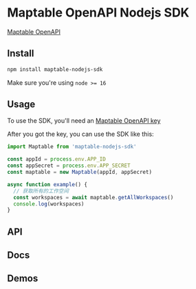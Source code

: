 # Maptable OpenAPI Nodejs SDK


[Maptable OpenAPI](https://maptable.feishu.cn/docs/doccn8sDXlBQkj7GHwRcUOVcBdc#)


## Install

``` bash
npm install maptable-nodejs-sdk
```

Make sure you're using `node >= 16`

## Usage

To use the SDK, you'll need an [Maptable OpenAPI key](https://maptable.feishu.cn/docs/doccn8sDXlBQkj7GHwRcUOVcBdc#YrblaG)


After you got the key, you can use the SDK like this:

``` javascript
import Maptable from 'maptable-nodejs-sdk'

const appId = process.env.APP_ID
const appSecret = process.env.APP_SECRET
const maptable = new Maptable(appId, appSecret)

async function example() {
  // 获取所有的工作空间
  const workspaces = await maptable.getAllWorkspaces()
  console.log(workspaces)
}
```

## API

## Docs

## Demos